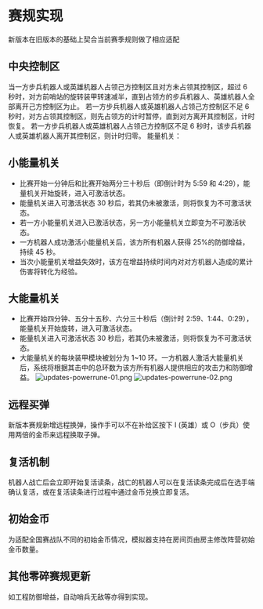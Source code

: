 # 赛规实现
新版本在旧版本的基础上契合当前赛季规则做了相应适配
## 中央控制区
当一方步兵机器人或英雄机器人占领己方控制区且对方未占领其控制区，超过 6 秒时，对方前哨站的旋转装甲转速减半，直到占领方的步兵机器人、英雄机器人全部离开己方控制区为止。 若一方步兵机器人或英雄机器人占领己方控制区不足 6秒时，对方占领其控制区，则先占领方的计时暂停，直到对方离开其控制区，计时恢复。 若一方步兵机器人或英雄机器人占领己方控制区不足 6 秒时，该步兵机器人或英雄机器人离开其控制区，则计时归零。
能量机关：
## 小能量机关
- 比赛开始一分钟后和比赛开始两分三十秒后（即倒计时为 5:59 和 4:29），能量机关开始旋转，进入可激活状态。
- 能量机关进入可激活状态 30 秒后，若其仍未被激活，则将恢复为不可激活状态。
- 若一方小能量机关进入已激活状态，另一方小能量机关立即变为不可激活状态。
- 一方机器人成功激活小能量机关后，该方所有机器人获得 25%的防御增益，持续 45 秒。
- 当次小能量机关增益失效时，该方在增益持续时间内对对方机器人造成的累计伤害将转化为经验。
## 大能量机关
- 比赛开始四分钟、五分十五秒、六分三十秒后（倒计时 2:59、1:44、0:29），能量机关开始旋转，进入可激活状态。
- 能量机关进入可激活状态 30 秒后，若其仍未被激活，则将恢复为不可激活状态。
- 大能量机关的每块装甲模块被划分为 1~10 环。一方机器人激活大能量机关后，系统将根据其击中的总环数为该方所有机器人提供相应的攻击力和防御增益。
  ![updates-powerrune-01.png](/static/images/updates-powerrune-01.png)
  ![updates-powerrune-02.png](/static/images/updates-powerrune-02.png)
## 远程买弹
新版本赛规新增远程换弹，操作手可以不在补给区按下 I (英雄）或 O（步兵）使用两倍的金币来远程换取子弹。
## 复活机制
机器人战亡后会立即开始复活读条，战亡的机器人可以在复活读条完成后在选手端确认复活，或在复活读条进行过程中通过金币兑换立即复活。
## 初始金币
为适配全国赛战队不同的初始金币情况，模拟器支持在房间页由房主修改阵营初始金币数量。
## 其他零碎赛规更新
如工程防御增益，自动哨兵无敌等亦得到实现。